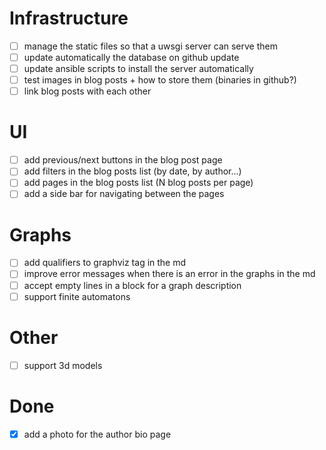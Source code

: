 # Infrastructure
- [ ] manage the static files so that a uwsgi server can serve them
- [ ] update automatically the database on github update
- [ ] update ansible scripts to install the server automatically
- [ ] test images in blog posts + how to store them (binaries in github?)
- [ ] link blog posts with each other

# UI
- [ ] add previous/next buttons in the blog post page
- [ ] add filters in the blog posts list (by date, by author...)
- [ ] add pages in the blog posts list (N blog posts per page)
- [ ] add a side bar for navigating between the pages

# Graphs
- [ ] add qualifiers to graphviz tag in the md
- [ ] improve error messages when there is an error in the graphs in the md
- [ ] accept empty lines in a block for a graph description
- [ ] support finite automatons

# Other
- [ ] support 3d models

# Done
- [X] add a photo for the author bio page
